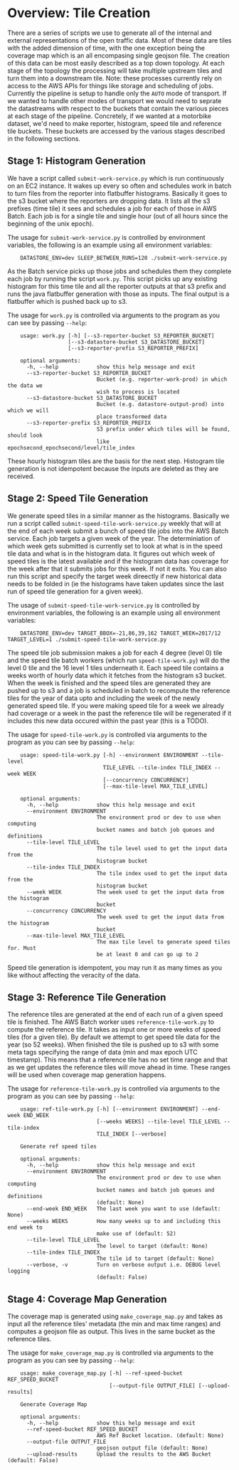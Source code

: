# Overview: Tile Creation

There are a series of scripts we use to generate all of the internal and external representations of the open traffic data. Most of these data are tiles with the added dimension of time, with the one exception being the coverage map which is an all encompasing single geojson file. The creation of this data can be most easily described as a top down topology. At each stage of the topology the processing will take multiple upstream tiles and turn them into a downstream tile. Note: these processes currently rely on access to the AWS APIs for things like storage and scheduling of jobs. Currently the pipeline is setup to handle only the `AUTO` mode of transport. If we wanted to handle other modes of transport we would need to seprate the datastreams with respect to the buckets that contain the various pieces at each stage of the pipeline. Concretely, if we wanted at a motorbike dataset, we'd need to make reporter, histogram, speed tile and reference tile buckets. These buckets are accessed by the various stages described in the following sections.

## Stage 1: Histogram Generation

We have a script called `submit-work-service.py` which is run continuously on an EC2 instance. It wakes up every so often and schedules work in batch to turn files from the reporter into flatbuffer histograms. Basically it goes to the s3 bucket where the reporters are dropping data. It lists all the s3 prefixes (time tile) it sees and schedules a job for each of those in AWS Batch. Each job is for a single tile and single hour (out of all hours since the beginning of the unix epoch).

The usage for `submit-work-service.py` is controlled by environment variables, the following is an example using all environment variables:
```
    DATASTORE_ENV=dev SLEEP_BETWEEN_RUNS=120 ./submit-work-service.py
```
 As the Batch service picks up those jobs and schedules them they complete each job by running the script `work.py`. This script picks up any existing histogram for this time tile and all the reporter outputs at that s3 prefix and runs the java flatbuffer generation with those as inputs. The final output is a flatbuffer which is pushed back up to s3.

The usage for `work.py` is controlled via arguments to the program as you can see by passing `--help`:
```
    usage: work.py [-h] [--s3-reporter-bucket S3_REPORTER_BUCKET]
                   [--s3-datastore-bucket S3_DATASTORE_BUCKET]
                   [--s3-reporter-prefix S3_REPORTER_PREFIX]

    optional arguments:
      -h, --help            show this help message and exit
      --s3-reporter-bucket S3_REPORTER_BUCKET
                            Bucket (e.g. reporter-work-prod) in which the data we
                            wish to process is located
      --s3-datastore-bucket S3_DATASTORE_BUCKET
                            Bucket (e.g. datastore-output-prod) into which we will
                            place transformed data
      --s3-reporter-prefix S3_REPORTER_PREFIX
                            S3 prefix under which tiles will be found, should look
                            like epochsecond_epochsecond/level/tile_index
```
These hourly histogram tiles are the basis for the next step. Histogram tile generation is not idempotent because the inputs are deleted as they are received.

## Stage 2: Speed Tile Generation

We generate speed tiles in a similar manner as the histograms. Basically we run a script called `submit-speed-tile-work-service.py` weekly that will at the end of each week submit a bunch of speed tile jobs into the AWS Batch service. Each job targets a given week of the year. The determiniation of which week gets submitted is currently set to look at what is in the speed tile data and what is in the histogram data. It figures out which week of speed tiles is the latest available and if the histogram data has coverage for the week after that it submits jobs for this week. If not it exits. You can also run this script and specify the target week direectly if new historical data needs to be folded in (ie the histograms have taken updates since the last run of speed tile generation for a given week).

The usage of `submit-speed-tile-work-service.py` is controlled by environment variables, the following is an example using all environment variables:
```
    DATASTORE_ENV=dev TARGET_BBOX=-21,86,39,162 TARGET_WEEK=2017/12 TARGET_LEVEL=1 ./submit-speed-tile-work-service.py
```
The speed tile job submission makes a job for each 4 degree (level 0) tile and the speed tile batch workers (which run `speed-tile-work.py`) will do the level 0 tile and the 16 level 1 tiles underneath it. Each speed tile contains a weeks worth of hourly data which it fetches from the histogram s3 bucket. When the week is finished and the speed tiles are generated they are pushed up to s3 and a job is scheduled in batch to recompute the reference tiles for the year of data upto and including the week of the newly generated speed tile. If you were making speed tile for a week we already had coverage or a week in the past the reference tile will be regenerated if it includes this new data occured within the past year (this is a TODO).

The usage for `speed-tile-work.py` is controlled via arguments to the program as you can see by passing `--help`:
```
    usage: speed-tile-work.py [-h] --environment ENVIRONMENT --tile-level
                              TILE_LEVEL --tile-index TILE_INDEX --week WEEK
                              [--concurrency CONCURRENCY]
                              [--max-tile-level MAX_TILE_LEVEL]
    
    optional arguments:
      -h, --help            show this help message and exit
      --environment ENVIRONMENT
                            The environment prod or dev to use when computing
                            bucket names and batch job queues and definitions
      --tile-level TILE_LEVEL
                            The tile level used to get the input data from the
                            histogram bucket
      --tile-index TILE_INDEX
                            The tile index used to get the input data from the
                            histogram bucket
      --week WEEK           The week used to get the input data from the histogram
                            bucket
      --concurrency CONCURRENCY
                            The week used to get the input data from the histogram
                            bucket
      --max-tile-level MAX_TILE_LEVEL
                            The max tile level to generate speed tiles for. Must
                            be at least 0 and can go up to 2
```

Speed tile generation is idempotent, you may run it as many times as you like without affecting the veracity of the data.

## Stage 3: Reference Tile Generation

The reference tiles are generated at the end of each run of a given speed tile is finished. The AWS Batch worker uses `reference-tile-work.py` to compute the reference tile. It takes as input one or more weeks of speed tiles (for a given tile). By default we attempt to get speed tile data for the year (so 52 weeks). When finished the tile is pushed up to s3 with some meta tags specifying the range of data (min and max epoch UTC timestamp). This means that a reference tile has no set time range and that as we get updates the reference tiles will move ahead in time. These ranges will be used when coverage map generation happens.

The usage for `reference-tile-work.py` is controlled via arguments to the program as you can see by passing `--help`:

```
    usage: ref-tile-work.py [-h] [--environment ENVIRONMENT] --end-week END_WEEK
                            [--weeks WEEKS] --tile-level TILE_LEVEL --tile-index
                            TILE_INDEX [--verbose]
    
    Generate ref speed tiles
    
    optional arguments:
      -h, --help            show this help message and exit
      --environment ENVIRONMENT
                            The environment prod or dev to use when computing
                            bucket names and batch job queues and definitions
                            (default: None)
      --end-week END_WEEK   The last week you want to use (default: None)
      --weeks WEEKS         How many weeks up to and including this end week to
                            make use of (default: 52)
      --tile-level TILE_LEVEL
                            The level to target (default: None)
      --tile-index TILE_INDEX
                            The tile id to target (default: None)
      --verbose, -v         Turn on verbose output i.e. DEBUG level logging
                            (default: False)
```
## Stage 4: Coverage Map Generation

The coverage map is generated using `make_coverage_map.py` and takes as input all the reference tiles' metadata (the min and max time ranges) and computes a geojson file as output. This lives in the same bucket as the reference tiles.

The usage for `make_coverage_map.py` is controlled via arguments to the program as you can see by passing `--help`:

```
    usage: make_coverage_map.py [-h] --ref-speed-bucket REF_SPEED_BUCKET
                                [--output-file OUTPUT_FILE] [--upload-results]
    
    Generate Coverage Map
    
    optional arguments:
      -h, --help            show this help message and exit
      --ref-speed-bucket REF_SPEED_BUCKET
                            AWS Ref Bucket location. (default: None)
      --output-file OUTPUT_FILE
                            geojson output file (default: None)
      --upload-results      Upload the results to the AWS Bucket (default: False)
```
